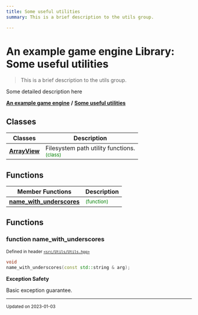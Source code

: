 ```yaml
---
title: Some useful utilities
summary: This is a brief description to the utils group. 

---
```


# An example game engine Library: Some useful utilities

> This is a brief description to the utils group. 




Some detailed description here 

**[An example game engine](/libraries/group__Engine.md)** **/** 
**[Some useful utilities](/libraries/group__Utils.md)**

## Classes

| Classes        | Description    |
| -------------- | -------------- |
| **[ArrayView](/classes/classEngine_1_1Utils_1_1ArrayView.md)** | Filesystem path utility functions. <br> <sup><span style="color:green">(class)</span></sup> |

## Functions
| Member Functions | Description |
| -------------- | -------------- |
| **[name_with_underscores](/libraries/group__Utils.md#function-name-with-underscores)** |  <sup><span style="color:green">(function)</span></sup> |




## Functions

### function name_with_underscores


<sup>Defined in header [`<src/Utils/Utils.hpp>`](/files/Utils_8hpp.md#file-utils.hpp)</sup>

```cpp 
void
name_with_underscores(const std::string & arg);
```



















**Exception Safety**

Basic exception guarantee.









-------------------------------

<sub>Updated on 2023-01-03</sub>